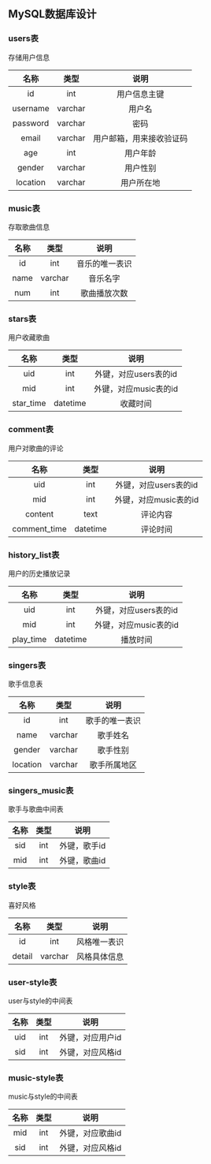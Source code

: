 ## MySQL数据库设计

### users表

存储用户信息

|   名称   |  类型   |           说明           |
| :------: | :-----: | :----------------------: |
|    id    |   int   |       用户信息主键       |
| username | varchar |          用户名          |
| password | varchar |           密码           |
|  email   | varchar | 用户邮箱，用来接收验证码 |
|   age    |   int   |         用户年龄         |
|  gender  | varchar |         用户性别         |
| location | varchar |        用户所在地        |

### music表

存取歌曲信息

| 名称 |  类型   |      说明      |
| :--: | :-----: | :------------: |
|  id  |   int   | 音乐的唯一表识 |
| name | varchar |    音乐名字    |
| num  |   int   |  歌曲播放次数  |

### stars表

用户收藏歌曲

|   名称    |   类型   |         说明          |
| :-------: | :------: | :-------------------: |
|    uid    |   int    | 外键，对应users表的id |
|    mid    |   int    | 外键，对应music表的id |
| star_time | datetime |       收藏时间        |

### comment表

用户对歌曲的评论

|     名称     |   类型   |         说明          |
| :----------: | :------: | :-------------------: |
|     uid      |   int    | 外键，对应users表的id |
|     mid      |   int    | 外键，对应music表的id |
|   content    |   text   |       评论内容        |
| comment_time | datetime |       评论时间        |

### history_list表

用户的历史播放记录

|   名称    |   类型   |         说明          |
| :-------: | :------: | :-------------------: |
|    uid    |   int    | 外键，对应users表的id |
|    mid    |   int    | 外键，对应music表的id |
| play_time | datetime |       播放时间        |

### singers表

歌手信息表

|   名称   |  类型   |      说明      |
| :------: | :-----: | :------------: |
|    id    |   int   | 歌手的唯一表识 |
|   name   | varchar |    歌手姓名    |
|  gender  | varchar |    歌手性别    |
| location | varchar |  歌手所属地区  |

### singers_music表

歌手与歌曲中间表

| 名称 | 类型 |     说明     |
| :--: | :--: | :----------: |
| sid  | int  | 外键，歌手id |
| mid  | int  | 外键，歌曲id |

### style表

喜好风格

|  名称  |  类型   |     说明     |
| :----: | :-----: | :----------: |
|   id   |   int   | 风格唯一表识 |
| detail | varchar | 风格具体信息 |

### user-style表

user与style的中间表

| 名称 | 类型 |       说明       |
| :--: | :--: | :--------------: |
| uid  | int  | 外键，对应用户id |
| sid  | int  | 外键，对应风格id |

### music-style表

music与style的中间表

| 名称 | 类型 |       说明       |
| :--: | :--: | :--------------: |
| mid  | int  | 外键，对应歌曲id |
| sid  | int  | 外键，对应风格id |